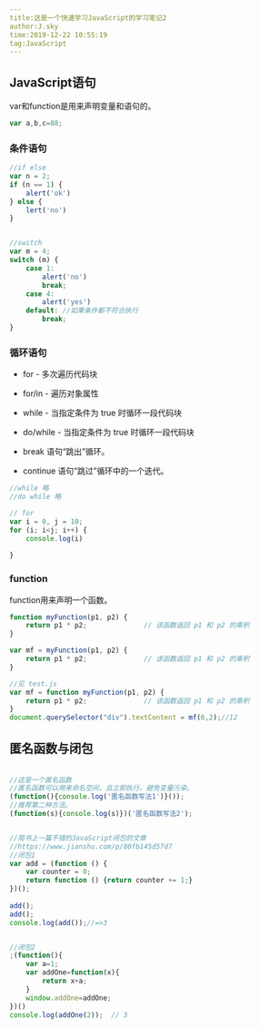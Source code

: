 ```yaml
---
title:这是一个快速学习JavaScript的学习笔记2
author:J.sky
time:2019-12-22 10:55:19
tag:JavaScript
---
```



## JavaScript语句

var和function是用来声明变量和语句的。
```JavaScript
var a,b,c=88;

```

### 条件语句

```JavaScript
//if else
var n = 2;
if (n == 1) {
    alert('ok')
} else {
    lert('no')
}


//switch
var m = 4;
switch (m) {
    case 1:
        alert('no')
        break;
    case 4:
        alert('yes')
    default: //如果条件都不符合执行
        break;
}

```

### 循环语句

* for - 多次遍历代码块
* for/in - 遍历对象属性
* while - 当指定条件为 true 时循环一段代码块
* do/while - 当指定条件为 true 时循环一段代码块


* break 语句“跳出”循环。
* continue 语句“跳过”循环中的一个迭代。

```JavaScript
//while 略
//do while 略

// for
var i = 0, j = 10;
for (i; i<j; i++) {
    console.log(i)
    
}

```

### function 

function用来声明一个函数。

```JavaScript
function myFunction(p1, p2) {
    return p1 * p2;              // 该函数返回 p1 和 p2 的乘积
}

var mf = myFunction(p1, p2) {
    return p1 * p2;              // 该函数返回 p1 和 p2 的乘积
}

//见 test.js
var mf = function myFunction(p1, p2) {
    return p1 * p2;              // 该函数返回 p1 和 p2 的乘积
}
document.querySelector("div").textContent = mf(6,2);//12

```

## <p id = 'm1'>匿名函数与闭包</p>

```JavaScript

//这是一个匿名函数
//匿名函数可以用来命名空间，且立即执行，避免变量污染。
(function(){console.log('匿名函数写法1')}());
//推荐第二种方法。
(function(s){console.log(s)})('匿名函数写法2');


//简书上一篇不错的JavaScript闭包的文章
//https://www.jianshu.com/p/80fb145d57d7
//闭包1
var add = (function () {
    var counter = 0;
    return function () {return counter += 1;}
})();
 
add();
add();
console.log(add());//=>3


//闭包2
;(function(){
    var a=1;
    var addOne=function(x){
        return x+a;
    }
    window.addOne=addOne;
})()
console.log(addOne(2));  // 3


```

